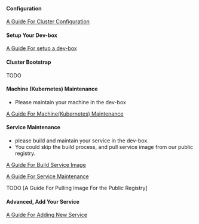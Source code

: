 <!--
  Copyright (c) Microsoft Corporation
  All rights reserved.

  MIT License

  Permission is hereby granted, free of charge, to any person obtaining a copy of this software and associated
  documentation files (the "Software"), to deal in the Software without restriction, including without limitation
  the rights to use, copy, modify, merge, publish, distribute, sublicense, and/or sell copies of the Software, and
  to permit persons to whom the Software is furnished to do so, subject to the following conditions:
  The above copyright notice and this permission notice shall be included in all copies or substantial portions of the Software.

  THE SOFTWARE IS PROVIDED *AS IS*, WITHOUT WARRANTY OF ANY KIND, EXPRESS OR IMPLIED, INCLUDING
  BUT NOT LIMITED TO THE WARRANTIES OF MERCHANTABILITY, FITNESS FOR A PARTICULAR PURPOSE AND
  NONINFRINGEMENT. IN NO EVENT SHALL THE AUTHORS OR COPYRIGHT HOLDERS BE LIABLE FOR ANY CLAIM,
  DAMAGES OR OTHER LIABILITY, WHETHER IN AN ACTION OF CONTRACT, TORT OR OTHERWISE, ARISING FROM,
  OUT OF OR IN CONNECTION WITH THE SOFTWARE OR THE USE OR OTHER DEALINGS IN THE SOFTWARE.
-->

#### Configuration

[A Guide For Cluster Configuration](doc/how-to-write-pai-configuration.md)


#### Setup Your Dev-box

[A Guide For setup a dev-box](doc/how-to-setup-dev-box.md)


#### Cluster Bootstrap

TODO

#### Machine (Kubernetes) Maintenance

- Please maintain your machine in the dev-box

[A Guide For Machine(Kubernetes) Maintenance](doc/machine-maintenance.md)

#### Service Maintenance

- please build and maintain your service in the dev-box.
- You could skip the build process, and pull service image from our public registry.


[A Guide For Build Service Image](doc/image-build.md)

[A Guide For Service Maintenance](doc/service-maintain.md)

TODO
[A Guide For Pulling Image For the Public Registry]

#### Advanced, Add Your Service

[A Guide For Adding New Service](doc/add-service.md)

